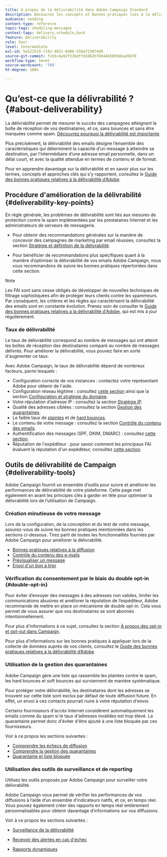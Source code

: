 ```yaml
---
title: À propos de la délivrabilité dans Adobe Campaign Standard
description: Découvrez les concepts et bonnes pratiques liés à la délivrabilité, ainsi que les outils proposés par Adobe Campaign Standard pour optimiser l'envoi de vos diffusions.
audience: sending
content-type: reference
topic-tags: sheduling-messages
context-tags: delivery,schedule,back
feature: Deliverability
role: User
level: Intermediate
exl-id: 5e523519-7192-4031-9d96-559af23074d9
source-git-commit: fcb5c4a92f23bdffd1082b7b044b5859dead9d70
workflow-type: tm+mt
source-wordcount: '745'
ht-degree: 100%

---
```


# Qu’est-ce que la délivrabilité ?{#about-deliverability}

La délivrabilité permet de mesurer le succès des campagnes atteignant la boîte de réception de vos destinataires, et ce, sans bounces et sans être marquées comme spam. [Découvrez pourquoi la délivrabilité est importante](https://experienceleague.adobe.com/docs/deliverability-learn/deliverability-best-practice-guide/deliverability-strategy-and-definition.html?lang=fr#why-deliverability-matters).

Plus précisément, la délivrabilité des emails désigne l’ensemble des caractéristiques qui déterminent la capacité d’un message à atteindre sa destination, par l’intermédiaire d’une adresse email personnelle, dans un délai court, et avec la qualité attendue en termes de contenu et de format. <!--These characteristics fall into four main categories: data quality, message and content, sending infrastructure, and reputation. Together, they form the foundation of a successful email deliverability program.-->

Pour en apprendre davantage sur la délivrabilité et en savoir plus sur les termes, concepts et approches clés qui s’y rapportent, consultez le [Guide des bonnes pratiques relatives à la délivrabilité d’Adobe](https://experienceleague.adobe.com/docs/deliverability-learn/deliverability-best-practice-guide/introduction.html?lang=fr).

## Procédure d&#39;amélioration de la délivrabilité {#deliverability-key-points}

En règle générale, les problèmes de délivrabilité sont liés aux mesures de protection contre le spam implémentées par les prestataires Internet et les administrateurs de serveurs de messagerie.

* Pour obtenir des recommandations générales sur la manière de concevoir des campagnes de marketing par email réussies, consultez la section [Stratégie et définition de la délivrabilité](https://experienceleague.adobe.com/docs/deliverability-learn/deliverability-best-practice-guide/deliverability-strategy-and-definition.html?lang=fr).

* Pour bénéficier de recommandations plus spécifiques quant à la manière d’optimiser la délivrabilité de vos emails Adobe Campaign, nous vous recommandons de suivre les bonnes pratiques répertoriées dans cette section.

>[!NOTE]
>
>Les FAI sont sans cesse obligés de développer de nouvelles techniques de filtrage sophistiquées afin de protéger leurs clients contre les spammeurs. Par conséquent, les critères et les règles qui caractérisent la délivrabilité des emails sont en constante évolution. Prenez soin de consulter le [Guide des bonnes pratiques relatives à la délivrabilité d&#39;Adobe](https://experienceleague.adobe.com/docs/deliverability-learn/deliverability-best-practice-guide/introduction.html), qui est mis à jour régulièrement.

### Taux de délivrabilité

Le taux de délivrabilité correspond au nombre de messages qui ont atteint les boîtes de réception des destinataires comparé au nombre de messages délivrés. Pour améliorer la délivrabilité, vous pouvez faire en sorte d&#39;augmenter ce taux.

Avec Adobe Campaign, le taux de délivrabilité dépend de nombreux facteurs, parmi lesquels :

* Configuration correcte de vos instances : contactez votre représentant Adobe pour obtenir de l&#39;aide.
* Configuration réseau légitime : consultez [cette section](../../sending/using/optimize-delivery.md#network-config) ainsi que la section [Configuration et stratégie du domaine](https://experienceleague.adobe.com/docs/deliverability-learn/deliverability-best-practice-guide/transition-process/infrastructure.html?lang=fr#domain-setup-and-strategy).
* Votre réputation d’adresse IP : consultez la section [Stratégie IP](https://experienceleague.adobe.com/docs/deliverability-learn/deliverability-best-practice-guide/transition-process/infrastructure.html?lang=fr#ip-strategy).
* Qualité des adresses ciblées : consultez la section [Gestion des quarantaines](../../sending/using/optimize-delivery.md#quarantine-management).
* Le faible taux de [plaintes](https://experienceleague.adobe.com/docs/deliverability-learn/deliverability-best-practice-guide/metrics-for-deliverability/complaints.html?lang=fr) et de [hard bounces](https://experienceleague.adobe.com/docs/deliverability-learn/deliverability-best-practice-guide/metrics-for-deliverability/bounces.html?lang=fr#hard-bounces).
* Le contenu de votre message : consultez la section [Contrôle du contenu des emails](../../sending/using/control-email-content.md).
* Authentification des messages (SPF, DKIM, DMARC) : consultez [cette section](https://experienceleague.adobe.com/docs/deliverability-learn/deliverability-best-practice-guide/transition-process/infrastructure.html?lang=fr#authentication).
* Réputation de l&#39;expéditeur : pour savoir comment les principaux FAI évaluent la réputation d&#39;un expéditeur, consultez [cette section](https://experienceleague.adobe.com/docs/deliverability-learn/deliverability-best-practice-guide/internet-service-provider-specifics/overview.html?lang=fr).

## Outils de délivrabilité de Campaign {#deliverability-tools}

Adobe Campaign fournit un ensemble d’outils pour suivre et améliorer les performances de délivrabilité de votre plateforme. Cette page met également en avant les principes clés à garder en tête pour optimiser la délivrabilité lors de l’utilisation de Campaign.

### Création minutieuse de votre message

Lors de la configuration, de la conception et du test de votre message, assurez-vous de suivre les bonnes pratiques mentionnées dans les sections ci-dessous. Tirez parti de toutes les fonctionnalités fournies par Adobe Campaign pour améliorer la délivrabilité.

* [Bonnes pratiques relatives à la diffusion](../../sending/using/delivery-best-practices.md)
* [Contrôle du contenu des e-mails](../../sending/using/control-email-content.md)
* [Prévisualiser un message](../../sending/using/previewing-messages.md)
* [Envoi d&#39;un bon à tirer](../../sending/using/sending-proofs.md)

### Vérification du consentement par le biais du double opt-in {#double-opt-in}

Pour éviter d’envoyer des messages à des adresses non valides, limiter les communications abusives et améliorer la réputation de l’expéditeur, Adobe recommande de mettre en place un mécanisme de double opt-in. Cela vous permet de vous assurer que vos destinataires se sont abonnés intentionnellement.

Pour plus d’informations à ce sujet, consultez la section [À propos des opt-in et opt-out dans Campaign](../../audiences/using/about-opt-in-and-opt-out-in-campaign.md).

Pour plus d’informations sur les bonnes pratiques à appliquer lors de la collecte de données auprès de vos clients, consultez le [Guide des bonnes pratiques relatives à la délivrabilité d’Adobe](https://experienceleague.adobe.com/docs/deliverability-learn/deliverability-best-practice-guide/first-impressions/address-collection-and-list-growth.html?lang=fr#data-quality-and-hygiene).

### Utilisation de la gestion des quarantaines

Adobe Campaign gère une liste qui rassemble les plaintes contre le spam, les hard bounces et soft bounces qui surviennent de manière systématique.

Pour protéger votre délivrabilité, les destinataires dont les adresses se trouvent sur cette liste sont exclus par défaut de toute diffusion future. En effet, un envoi à ces contacts pourrait nuire à votre réputation d&#39;envoi.

Certains fournisseurs d&#39;accès Internet considèrent automatiquement les emails comme du spam si le taux d&#39;adresses invalides est trop élevé. La quarantaine permet donc d&#39;éviter d&#39;être ajouté à une liste bloquée par ces fournisseurs.

Voir à ce propos les sections suivantes :

* [Comprendre les échecs de diffusion](../../sending/using/understanding-delivery-failures.md)
* [Comprendre la gestion des quarantaines](../../sending/using/understanding-quarantine-management.md)
* [Quarantaine et liste bloquée](../../sending/using/understanding-quarantine-management.md#quarantine-vs-denylist)

### Utilisation des outils de surveillance et de reporting

Utilisez les outils proposés par Adobe Campaign pour surveiller votre délivrabilité.

Adobe Campaign vous permet de vérifier les performances de vos diffusions à l’aide d’un ensemble d’indicateurs natifs, et ce, en temps réel. <!--For example, you can check the number of messages that are successfully executed, sent and delivered. You can also verify the number of messages that have been opened and the number of messages/links that have been clicked.-->Vous pouvez également créer des rapports en temps réel entièrement personnalisables pour obtenir davantage d’informations sur vos diffusions.

Voir à ce propos les sections suivantes :

* [Surveillance de la délivrabilité](../../sending/using/monitor-deliverability.md)

   <!--[Monitoring a delivery](../../sending/using/monitoring-a-delivery.md)-->
* [Recevoir des alertes en cas d&#39;échec](../../sending/using/receiving-alerts-when-failures-happen.md)
* [Rapports dynamiques](../../reporting/using/about-dynamic-reports.md)

<!--## General recommendations

NOT SURE TO KEEP

Here are a few additional recommendations when it comes to deliverability.

### Send to valid addresses {#valid-addresses}

Spammers often use address generators based on lists of frequent names and first names; in addition, they rarely process technical notifications sent back by mail servers. A high rate of invalid addresses is often interpreted as a sign of spam.

Double opt-in mechanisms and effective handling of technical bounce messages make it possible to avoid this.

### Reduce complaint rate {#reduce-complaint-rate}

ISPs usually have a prominent means of reporting a received message as spam. This makes it possible to identify unreliable sources. By rapidly honoring opt-out requests, making regular use of a given list, verifying consent through a double opt-in system, and implementing feedback loops, you can reduce complaint rates.

<!--Sending to honeypot addresses {#honeypot-addresses}
ISPs and other organizations (refer to https://www.projecthoneypot.org/) make use of mailboxes that do not correspond to physical persons but are created simply to trick spammers. These so-called "honey pot" addresses are published on the Web in order to be collected by spambots and thus catch illegitimate senders. The use of a double opt-in mechanism precludes this sort of address being added to a list. When using a third-party list, you must be sure of the methods employed by its maintainer.-->

<!--## Sending on a regular basis {#regular-deliveries}

Spammers make programmed deliveries to maintain their reputation over time. They sometimes need to adapt their marketing plan to meet the best practices imposed by the ISPs and so, after a peak in reputation (ramp-up), they configure regular deliveries.-->
